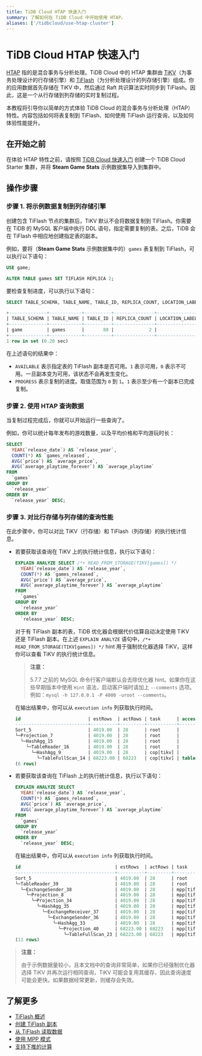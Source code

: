 ```yaml
---
title: TiDB Cloud HTAP 快速入门
summary: 了解如何在 TiDB Cloud 中开始使用 HTAP。
aliases: ['/tidbcloud/use-htap-cluster']
---
```


# TiDB Cloud HTAP 快速入门

[HTAP](https://en.wikipedia.org/wiki/Hybrid_transactional/analytical_processing) 指的是混合事务与分析处理。TiDB Cloud 中的 HTAP 集群由 [TiKV](https://tikv.org)（为事务处理设计的行存储引擎）和 [TiFlash](https://docs.pingcap.com/tidb/stable/tiflash-overview)（为分析处理设计的列存储引擎）组成。你的应用数据首先存储在 TiKV 中，然后通过 Raft 共识算法实时同步到 TiFlash。因此，这是一个从行存储到列存储的实时复制过程。

本教程将引导你以简单的方式体验 TiDB Cloud 的混合事务与分析处理（HTAP）特性。内容包括如何将表复制到 TiFlash、如何使用 TiFlash 运行查询，以及如何体验性能提升。

## 在开始之前

在体验 HTAP 特性之前，请按照 [TiDB Cloud 快速入门](/tidb-cloud/tidb-cloud-quickstart.md) 创建一个 TiDB Cloud Starter 集群，并将 **Steam Game Stats** 示例数据集导入到集群中。

## 操作步骤

### 步骤 1. 将示例数据复制到列存储引擎

创建包含 TiFlash 节点的集群后，TiKV 默认不会将数据复制到 TiFlash。你需要在 TiDB 的 MySQL 客户端中执行 DDL 语句，指定需要复制的表。之后，TiDB 会在 TiFlash 中相应地创建指定表的副本。

例如，要将（**Steam Game Stats** 示例数据集中的）`games` 表复制到 TiFlash，可以执行以下语句：

```sql
USE game;
```

```sql
ALTER TABLE games SET TIFLASH REPLICA 2;
```

要检查复制进度，可以执行以下语句：

```sql
SELECT TABLE_SCHEMA, TABLE_NAME, TABLE_ID, REPLICA_COUNT, LOCATION_LABELS, AVAILABLE, PROGRESS FROM information_schema.tiflash_replica WHERE TABLE_SCHEMA = 'game' and TABLE_NAME = 'games';
```

```sql
+--------------+------------+----------+---------------+-----------------+-----------+----------+
| TABLE_SCHEMA | TABLE_NAME | TABLE_ID | REPLICA_COUNT | LOCATION_LABELS | AVAILABLE | PROGRESS |
+--------------+------------+----------+---------------+-----------------+-----------+----------+
| game         | games      |       88 |             2 |                 |         1 |        1 |
+--------------+------------+----------+---------------+-----------------+-----------+----------+
1 row in set (0.20 sec)
```

在上述语句的结果中：

- `AVAILABLE` 表示指定表的 TiFlash 副本是否可用。`1` 表示可用，`0` 表示不可用。一旦副本变为可用，该状态不会再发生变化。
- `PROGRESS` 表示复制的进度。取值范围为 `0` 到 `1`。`1` 表示至少有一个副本已完成复制。

### 步骤 2. 使用 HTAP 查询数据

当复制过程完成后，你就可以开始运行一些查询了。

例如，你可以统计每年发布的游戏数量，以及平均价格和平均游玩时长：

```sql
SELECT
  YEAR(`release_date`) AS `release_year`,
  COUNT(*) AS `games_released`,
  AVG(`price`) AS `average_price`,
  AVG(`average_playtime_forever`) AS `average_playtime`
FROM
  `games`
GROUP BY
  `release_year`
ORDER BY
  `release_year` DESC;
```

### 步骤 3. 对比行存储与列存储的查询性能

在此步骤中，你可以对比 TiKV（行存储）和 TiFlash（列存储）的执行统计信息。

- 若要获取该查询在 TiKV 上的执行统计信息，执行以下语句：

    ```sql
    EXPLAIN ANALYZE SELECT /*+ READ_FROM_STORAGE(TIKV[games]) */
      YEAR(`release_date`) AS `release_year`,
      COUNT(*) AS `games_released`,
      AVG(`price`) AS `average_price`,
      AVG(`average_playtime_forever`) AS `average_playtime`
    FROM
      `games`
    GROUP BY
      `release_year`
    ORDER BY
      `release_year` DESC;
    ```

    对于有 TiFlash 副本的表，TiDB 优化器会根据代价估算自动决定使用 TiKV 还是 TiFlash 副本。在上述 `EXPLAIN ANALYZE` 语句中，`/*+ READ_FROM_STORAGE(TIKV[games]) */` hint 用于强制优化器选择 TiKV，这样你可以查看 TiKV 的执行统计信息。

    > **注意：**
    >
    > 5.7.7 之前的 MySQL 命令行客户端默认会去除优化器 hint。如果你在这些早期版本中使用 `Hint` 语法，启动客户端时请加上 `--comments` 选项。例如：`mysql -h 127.0.0.1 -P 4000 -uroot --comments`。

    在输出结果中，你可以从 `execution info` 列获取执行时间。

    ```sql
    id                         | estRows  | actRows | task      | access object | execution info                             | operator info                                 | memory  | disk    
    ---------------------------+----------+---------+-----------+---------------+--------------------------------------------+-----------------------------------------------+---------+---------
    Sort_5                     | 4019.00  | 28      | root      |               | time:672.7ms, loops:2, RU:1159.679690      | Column#36:desc                                | 18.0 KB | 0 Bytes 
    └─Projection_7             | 4019.00  | 28      | root      |               | time:672.7ms, loops:6, Concurrency:5       | year(game.games.release_date)->Column#36, ... | 35.5 KB | N/A     
      └─HashAgg_15             | 4019.00  | 28      | root      |               | time:672.6ms, loops:6, partial_worker:...  | group by:Column#38, funcs:count(Column#39)... | 56.7 KB | N/A     
        └─TableReader_16       | 4019.00  | 28      | root      |               | time:672.4ms, loops:2, cop_task: {num:...  | data:HashAgg_9                                | 3.60 KB | N/A     
          └─HashAgg_9          | 4019.00  | 28      | cop[tikv] |               | tikv_task:{proc max:300ms, min:0s, avg...  | group by:year(game.games.release_date), ...   | N/A     | N/A     
            └─TableFullScan_14 | 68223.00 | 68223   | cop[tikv] | table:games   | tikv_task:{proc max:290ms, min:0s, avg...  | keep order:false                              | N/A     | N/A     
    (6 rows)
    ```

- 若要获取该查询在 TiFlash 上的执行统计信息，执行以下语句：

    ```sql
    EXPLAIN ANALYZE SELECT
      YEAR(`release_date`) AS `release_year`,
      COUNT(*) AS `games_released`,
      AVG(`price`) AS `average_price`,
      AVG(`average_playtime_forever`) AS `average_playtime`
    FROM
      `games`
    GROUP BY
      `release_year`
    ORDER BY
      `release_year` DESC;
    ```

    在输出结果中，你可以从 `execution info` 列获取执行时间。

    ```sql
    id                                   | estRows  | actRows | task         | access object | execution info                                        | operator info                              | memory  | disk    
    -------------------------------------+----------+---------+--------------+---------------+-------------------------------------------------------+--------------------------------------------+---------+---------
    Sort_5                               | 4019.00  | 28      | root         |               | time:222.2ms, loops:2, RU:25.609675                   | Column#36:desc                             | 3.77 KB | 0 Bytes 
    └─TableReader_39                     | 4019.00  | 28      | root         |               | time:222.1ms, loops:2, cop_task: {num: 2, max: 0s,... | MppVersion: 1, data:ExchangeSender_38      | 4.64 KB | N/A     
      └─ExchangeSender_38                | 4019.00  | 28      | mpp[tiflash] |               | tiflash_task:{time:214.8ms, loops:1, threads:1}       | ExchangeType: PassThrough                  | N/A     | N/A     
        └─Projection_8                   | 4019.00  | 28      | mpp[tiflash] |               | tiflash_task:{time:214.8ms, loops:1, threads:1}       | year(game.games.release_date)->Column#3... | N/A     | N/A     
          └─Projection_34                | 4019.00  | 28      | mpp[tiflash] |               | tiflash_task:{time:214.8ms, loops:1, threads:1}       | Column#33, div(Column#34, cast(case(eq(... | N/A     | N/A     
            └─HashAgg_35                 | 4019.00  | 28      | mpp[tiflash] |               | tiflash_task:{time:214.8ms, loops:1, threads:1}       | group by:Column#63, funcs:sum(Column#64... | N/A     | N/A     
              └─ExchangeReceiver_37      | 4019.00  | 28      | mpp[tiflash] |               | tiflash_task:{time:214.8ms, loops:1, threads:8}       |                                            | N/A     | N/A     
                └─ExchangeSender_36      | 4019.00  | 28      | mpp[tiflash] |               | tiflash_task:{time:210.6ms, loops:1, threads:1}       | ExchangeType: HashPartition, Compressio... | N/A     | N/A     
                  └─HashAgg_33           | 4019.00  | 28      | mpp[tiflash] |               | tiflash_task:{time:210.6ms, loops:1, threads:1}       | group by:Column#75, funcs:count(1)->Col... | N/A     | N/A     
                    └─Projection_40      | 68223.00 | 68223   | mpp[tiflash] |               | tiflash_task:{time:210.6ms, loops:2, threads:8}       | game.games.price, game.games.price, gam... | N/A     | N/A     
                      └─TableFullScan_23 | 68223.00 | 68223   | mpp[tiflash] | table:games   | tiflash_task:{time:210.6ms, loops:2, threads:8}, ...  | keep order:false                           | N/A     | N/A     
    (11 rows)
    ```

> **注意：**
>
> 由于示例数据量较小，且本文档中的查询非常简单，如果你已经强制优化器选择 TiKV 并再次运行相同查询，TiKV 可能会复用其缓存，因此查询速度可能会更快。如果数据经常更新，则缓存会失效。

## 了解更多

- [TiFlash 概述](/tiflash/tiflash-overview.md)
- [创建 TiFlash 副本](/tiflash/create-tiflash-replicas.md)
- [从 TiFlash 读取数据](/tiflash/use-tidb-to-read-tiflash.md)
- [使用 MPP 模式](/tiflash/use-tiflash-mpp-mode.md)
- [支持下推的计算](/tiflash/tiflash-supported-pushdown-calculations.md)
